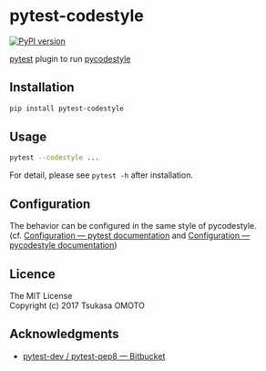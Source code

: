 # pytest-codestyle

[![PyPI version](https://badge.fury.io/py/pytest-codestyle.svg)](https://pypi.org/project/pytest-codestyle/)

[pytest](https://docs.pytest.org/en/latest/) plugin to run [pycodestyle](https://github.com/PyCQA/pycodestyle)

## Installation

```sh
pip install pytest-codestyle
```

## Usage

```sh
pytest --codestyle ...
```

For detail, please see `pytest -h` after installation.

## Configuration

The behavior can be configured in the same style of pycodestyle.  
(cf. [Configuration — pytest documentation](https://docs.pytest.org/en/latest/customize.html) and [Configuration — pycodestyle documentation](https://pycodestyle.readthedocs.io/en/latest/intro.html#configuration))

## Licence

The MIT License  
Copyright (c) 2017 Tsukasa OMOTO

## Acknowledgments

- [pytest-dev / pytest-pep8 — Bitbucket](https://bitbucket.org/pytest-dev/pytest-pep8)
